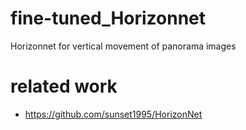 # fine-tuned_Horizonnet
Horizonnet for vertical movement of panorama images

# related work
- https://github.com/sunset1995/HorizonNet
